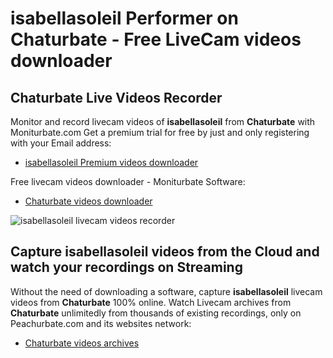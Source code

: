 # isabellasoleil Performer on Chaturbate - Free LiveCam videos downloader

## Chaturbate Live Videos Recorder

Monitor and record livecam videos of **isabellasoleil** from **Chaturbate** with Moniturbate.com
Get a premium trial for free by just and only registering with your Email address:
* [isabellasoleil Premium videos downloader](https://moniturbate.com/request-demo-licence-key.html)

Free livecam videos downloader - Moniturbate Software:
* [Chaturbate videos downloader](https://moniturbate.com/moniturbate-download-software.html)

![isabellasoleil livecam videos recorder](https://peachurnet.com/templates/moniturbate-software.png)


## Capture isabellasoleil videos from the Cloud and watch your recordings on Streaming

Without the need of downloading a software, capture **isabellasoleil** livecam videos from **Chaturbate** 100% online.
Watch Livecam archives from **Chaturbate** unlimitedly from thousands of existing recordings, only on Peachurbate.com and its websites network:
* [Chaturbate videos archives](https://peachurnet.com/)